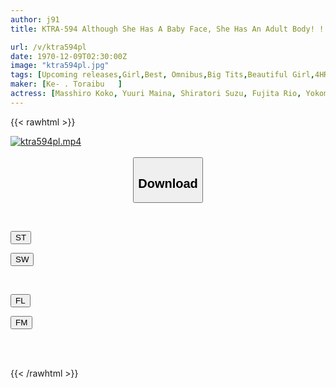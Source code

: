 ```yaml
---
author: j91
title: KTRA-594 Although She Has A Baby Face, She Has An Adult Body! ! 4 Hours Of Great Sex With Loli And Big Breasted Beautiful Girls

url: /v/ktra594pl
date: 1970-12-09T02:30:00Z
image: "ktra594pl.jpg"
tags: [Upcoming releases,Girl,Best, Omnibus,Big Tits,Beautiful Girl,4HR+	 ]
maker: [Ke- . Toraibu   ]
actress: [Masshiro Koko, Yuuri Maina, Shiratori Suzu, Fujita Rio, Yokomiya Nanami  ]
---
```



{{< rawhtml >}}

<div class="video" data-videoid="pending_link_2.html">
    <a href="javascript:;">
        <img src="/v/ktra594pl/ktra594pl.jpg" width="WIDTH" height="HEIGHT" alt="ktra594pl.mp4" loading="lazy">
    </a>
</div>

<script type="text/javascript" src="https://j91.asia/asset/on-demand-pend.js"></script>

<br>
  <link rel="stylesheet" href="https://j91.asia/asset/bs5.css">
  
  <center>
  <button class="btn btn-primary" type="button" data-bs-toggle="collapse" data-bs-target=".multi-collapse" aria-expanded="false" aria-controls="multiCollapseExample1 multiCollapseExample2"><h2>Download</h2></button></center>
</p>
<div class="row">
  <div class="col">
    <div class="collapse multi-collapse" id="multiCollapseExample1">
      <div class="card card-body">
	      	      <br>
<div class="buttons">  
<p><a href="https://j91.asia/pending_link_2.html" target="_blank"><button class="btn-hover color-3"><i class="fa fa-download"></i> ST</button></a></p>
<p><a href="https://j91.asia/pending_link_2.html" target="_blank"><button class="btn-hover color-2"><i class="fa fa-download"></i> SW</button></a></p></div>
    </div>
  </div>
</div>
  <div class="col">
    <div class="collapse multi-collapse" id="multiCollapseExample2">
      <div class="card card-body">
	      <br>
<div class="buttons">
<p><a href="https://j91.asia/pending_link_2.html" target="_blank"><button class="btn-hover color-9"><i class="fa fa-download"></i> FL</button></a></p>
<p><a href="https://j91.asia/pending_link_2.html" target="_blank"><button class="btn-hover color-8"><i class="fa fa-download"></i> FM</button></a></p></div>
<br><br>
      </div>
    </div>
  </div>
</div>

{{< /rawhtml >}}